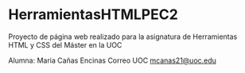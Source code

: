 # HerramientasHTMLPEC2

Proyecto de página web realizado para la asignatura de Herramientas HTML y CSS del Máster en la UOC

Alumna: Maria Cañas Encinas Correo UOC mcanas21@uoc.edu
